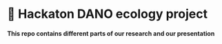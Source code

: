 <h1 align="left">🌱 Hackaton DANO ecology project</h1>

<h4 align="left">This repo contains different parts of our research and our presentation</h4>

